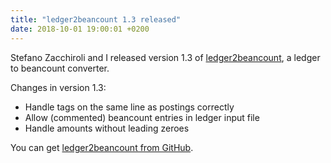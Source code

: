 ```yaml
---
title: "ledger2beancount 1.3 released"
date: 2018-10-01 19:00:01 +0200
---
```


Stefano Zacchiroli and I released version 1.3 of [ledger2beancount](https://github.com/zacchiro/ledger2beancount),
a ledger to beancount converter.

Changes in version 1.3:

* Handle tags on the same line as postings correctly
* Allow (commented) beancount entries in ledger input file
* Handle amounts without leading zeroes

You can get [ledger2beancount from GitHub](https://github.com/zacchiro/ledger2beancount).

